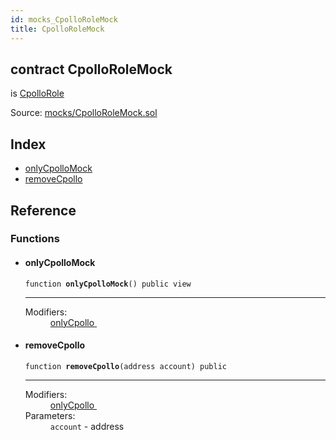 ```yaml
---
id: mocks_CpolloRoleMock
title: CpolloRoleMock
---
```


<div class="contract-doc"><div class="contract"><h2 class="contract-header"><span class="contract-kind">contract</span> CpolloRoleMock</h2><p class="base-contracts"><span>is</span> <a href="access_CpolloRole.html">CpolloRole</a></p><div class="source">Source: <a href="https://github.com/Cpollo/Ethereum/blob/v0.0.1/contracts/mocks/CpolloRoleMock.sol" target="_blank">mocks/CpolloRoleMock.sol</a></div></div><div class="index"><h2>Index</h2><ul><li><a href="mocks_CpolloRoleMock.html#onlyCpolloMock">onlyCpolloMock</a></li><li><a href="mocks_CpolloRoleMock.html#removeCpollo">removeCpollo</a></li></ul></div><div class="reference"><h2>Reference</h2><div class="functions"><h3>Functions</h3><ul><li><div class="item function"><span id="onlyCpolloMock" class="anchor-marker"></span><h4 class="name">onlyCpolloMock</h4><div class="body"><code class="signature">function <strong>onlyCpolloMock</strong><span>() </span><span>public </span><span>view </span></code><hr/><dl><dt><span class="label-modifiers">Modifiers:</span></dt><dd><a href="access_CpolloRole.html#onlyCpollo">onlyCpollo </a></dd></dl></div></div></li><li><div class="item function"><span id="removeCpollo" class="anchor-marker"></span><h4 class="name">removeCpollo</h4><div class="body"><code class="signature">function <strong>removeCpollo</strong><span>(address account) </span><span>public </span></code><hr/><dl><dt><span class="label-modifiers">Modifiers:</span></dt><dd><a href="access_CpolloRole.html#onlyCpollo">onlyCpollo </a></dd><dt><span class="label-parameters">Parameters:</span></dt><dd><div><code>account</code> - address</div></dd></dl></div></div></li></ul></div></div></div>
